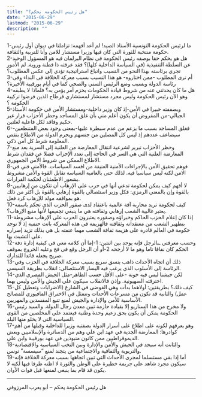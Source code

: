 ```yaml
---
title: "هل رئيس الحكومة يحكم؟"
date: "2015-06-29"
lastmod: "2015-06-29"
description: ""
---
```

1-ما لرئيس الحكومة التونسية الأستاذ الصيد! لم أعد أفهمه: تزاملنا في ديوان أول رئيس حكومة منتخبة للثورة التي كان فيها وزيرا مستشار للامن وأنا للتربية والثقافة.  
2-هل هو يحكم حقا بوصفه رئيس الحكومة في نظام البرلمان فيه هو المسؤول الوحيد عن السلطة التنفيذية (في السياسة الداخلية كلها)؟ فقد عرفته ذا فطنة وروية. لم الأمور تجري برئاسته بهذا النحو من التسيب واتباع استراتيجية تؤدي إلى عكس المطلوب؟  
3-أم ترى المطلوب -ممن اختاروه- هو هذا التسيب بسبب معركة الخلافة في النداء وفي رئاسة الدولة وبسبب وضع الرئيس السني والصحي كما في أيام بورقيبة الأخيرة؟  
4-هل ما كان يحدثني عنه من شروط قيادة الحكومات بحزم أمر يؤمن به؟ فلماذا لا يطبقه وهو الآن رئيس الحكومة وليس مجرد مستشار لمستشاري قرطاج الذين فرضوا تركيبة الحكومة ؟  
5-وبصففته خبيرا في الأمن-إذ كان وزير داخلية-ومستشار الأمن في حكومة الأستاذ الجبالي-من المفروض أن يكون أعلم مني بأن غلق المساجد وحظر الأحزاب قرار غير حكيم وفاقد لكل فاعلية لعلتين.  
6-فغلق المساجد بسبب ما يزعم من عدم سيطرة عليها-بمعنى وجود بعض المتنطعين- سيضاعف عددهم إذ ليس كل المصلين من جنسهم ويحرم الدولة من الاطلاع بنقص المعلومة شرط كل أمن ذكي.  
7-وحظر الأحزاب تبرير لشرعية انتقال المعارضة من العلنية إلى السرية بعد منع المعارضة العلنية التي هي السر في الحاجة إلى تعدد الإحزاب فضلا عن فقدان شرط الاطلاع الممكن من شروط الأمن الجمهوري.  
8-فوهم تحقيق الأمن بالإجراءات الأمنية العنيفة من افسد السياسات. فالأمني فني في الامن لكنه ليس سياسيا فيه. لذلك حتى بالعامية السياسة تقابل القوة والأمن مشروط بشعور الاطمئنان لحكمة القرارات.  
9-لا أفهم كيف يمكن لحكومة تدعي أنها في حرب على الإرهاب أن تتكون من إرهابيين بالقوة وإن بالمعنى الرمزي: فكل وزير استئصالي بالقوة إرهابي بالقوة بل أكثر من ذلك هو بمواقفه مولد للإرهاب كرد فعل.  
10-كيف لحكومة تريد محاربة آفة عالمية باعتقاد لدى صقور الحزب الذي تحكم باسمه يعتبر غالبية الشعب إرهابي وثقافته هي ما ينبغي تجفيفها لأنها منبع الإرهاب؟.  
11-إذا كان إعلام الحزب الحاكم وخبراؤه وصقوره يعتبرون الحرب على الإرهاب مشروطة بتطهير الشعب من معتقداته وثقافته فالهزيمة في هذه المعركة باتت حتمية إذ لا توجد حكومة في العالم قادرة على هزيمة ثقافة الشعب مهما عنفته بل هي بذلك تزيد إصراره على التشبث بها.  
12-وحسب معرفتي ـبالرجل فإنه يوجد بين اثنتين: 1-إما أن كلامه معي في كيفية إدارة دفة الحكم كان نفاقا تاما وهو ما لا أرجحه 2-أو أن الرجل وقع في فخ وعليه الخروج بموقف صريح يجعله قائدا للتدارك.  
13-ذلك أن اتجاه الأحداث ذاهب بنسق سريع بسبب معركة الخلافة في الحزب وفي الرئاسة إلى الأسلوب الذي يرغب فيه اليسار الاستئصالي: انقلاب بطريقة السيسي.  
14-لكن جيشنا ليس فيه خونة -على الأقل حسب الظاهر-مثل الجيش المصري الذي اخترقته الصهيونية. وإذن فالانقلاب سيكون على الجيش والأمن وليس بهما.  
15-كيف ذلك؟ بطريقتين: أولاهما بدأت وهي الفوضى في الشارع (الاضرابات وتعطيل كل عمل) والثانية قد تكون من مسرعات الأحداث وتتمثل في الاختراق المافيوزي للمصالح الأساسية للأمن والإدارة والجيش لمنع تتبع المفسدين والمهربين.  
16-ولا مخرج من هذا السناريو إلا بقيادة حازمة تبين معدن رجال الدولة. والسيد رئيس الحكومة يمكن أن يكون بحق زعيم وحدة وطنية فيعتمد على المخلصين من القوى السياسية التي لا يخلو منها البلد.  
17-وهو يعرفهم لكونه على اطلاع على أسرار الدولة بصفتيه وزيرا للداخلية وقبلها من أهم كوادرها: المعارضة الجدية في عهد ابن علي وهم من الدساترة والإسلاميين وبعض الديموقراطيين ممن كانون منبوذين في عهد بورقيبة وابن علي.  
18-والثابت أنه سيجد في الجيش والأمن والإدارة وبين النخب السياسية والاقتصادية والتربوية والثقافية والاجتماعية من يتجند لمنع “سيسسة” تونس.  
19-أما إذا بقي مستسلما لمجرى الأحداث التي تبين اتجاهها بسبب معركة الخلافة فإنه سيكون مجرد شاهد على جريمة خطيرة على الوطن والثورة لا اظنه طرفا فيها لكنه لا يكون قد قام بما ينبغي لمنعها قبل فوات الأوان.

---

هل رئيس الحكومة يحكم – أبو يعرب المرزوقي

###